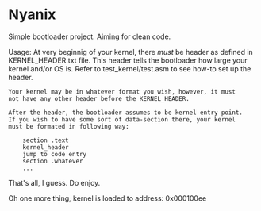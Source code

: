 # Nyanix
Simple bootloader project. Aiming for clean code.

Usage:
	At very beginnig of your kernel, there *must* be header as defined
	in KERNEL_HEADER.txt file. This header tells the bootloader how
	large your kernel and/or OS is. Refer to test_kernel/test.asm to
	see how-to set up the header.

	Your kernel may be in whatever format you wish, however, it must
	not have any other header before the KERNEL_HEADER.

	After the header, the bootloader assumes to be kernel entry point.
	If you wish to have some sort of data-section there, your kernel
	must be formated in following way:

		section .text
		kernel_header
		jump to code entry
		section .whatever
		...

That's all, I guess. Do enjoy.


Oh one more thing, kernel is loaded to address: 0x000100ee 

